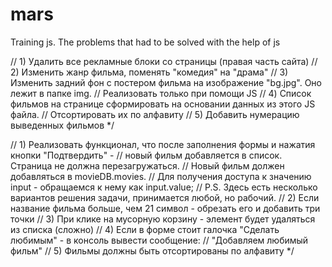 # mars

Training js. The problems that had to be solved with the help of js

// 1) Удалить все рекламные блоки со страницы (правая часть сайта)
// 2) Изменить жанр фильма, поменять "комедия" на "драма"
// 3) Изменить задний фон с постером фильма на изображение "bg.jpg". Оно лежит в папке img.
// Реализовать только при помощи JS
// 4) Список фильмов на странице сформировать на основании данных из этого JS файла.
// Отсортировать их по алфавиту 
// 5) Добавить нумерацию выведенных фильмов */


// 1) Реализовать функционал, что после заполнения формы и нажатия кнопки "Подтвердить" - 
// новый фильм добавляется в список. Страница не должна перезагружаться.
// Новый фильм должен добавляться в movieDB.movies.
// Для получения доступа к значению input - обращаемся к нему как input.value;
// P.S. Здесь есть несколько вариантов решения задачи, принимается любой, но рабочий.
// 2) Если название фильма больше, чем 21 символ - обрезать его и добавить три точки
// 3) При клике на мусорную корзину - элемент будет удаляться из списка (сложно)
// 4) Если в форме стоит галочка "Сделать любимым" - в консоль вывести сообщение: 
// "Добавляем любимый фильм"
// 5) Фильмы должны быть отсортированы по алфавиту */
